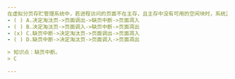 ```yaml
---
在虚拟分页存贮管理系统中，若进程访问的页面不在主存，且主存中没有可用的空闲块时，系统正确的处理顺序为( )。
- ( ) A.决定淘汰页->页面调出->缺页中断->页面凋入 
- ( ) B.决定淘汰页->页面调入->缺页中断->页面凋出 
- (x) C.缺页中断->决定淘汰页->页面调出->页面凋入
- ( ) D.缺页中断->决定淘汰页->页面调入->页面凋出

> 知识点：缺页中断。
> C

---
```

